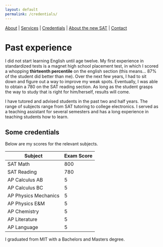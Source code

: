 ```yaml
---
layout: default
permalink: /credentials/
---
```

[About](/highmarktutoring.com) |
[Services](/services/) |
[Credentials](/credentials/) |
[About the new SAT](/sat/) |
[Contact](/contact/)

# Past experience

I did not start learning English until age twelve. My first experience in standardized tests is a magnet high school placement test, in which I scored a whopping **thirteenth percentile** on the english section (this means... 87% of the student did better than me). Over the next few years, I had to sit down and figure out a way to improve my weak spots. Eventually, I was able to obtain a 780 on the SAT reading section. As long as the student grasps the way to study that is right for him/herself, results will come.

I have tutored and advised students in the past two and half years. The range of subjects range from SAT tutoring to college electronics. I served as a teaching assistant for several semesters and has a long experience in teaching students how to learn.

## Some credentials

Below are my scores for the relevant subjects.

| Subject  | Exam Score |
| ------------- | ------------- |
| SAT Math  | 800  |
| SAT Reading | 780  |
| AP Calculus AB  | 5  |
| AP Calculus BC  | 5  |
| AP Physics Mechanics  | 5  |
| AP Physics E&M  | 5  |
| AP Chemistry  | 5  |
| AP Literature  | 5  |
| AP Language  | 5  |

I graduated from MIT with a Bachelors and Masters degree. 
